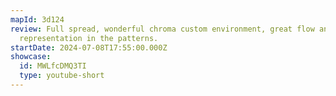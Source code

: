 ```yaml
---
mapId: 3d124
review: Full spread, wonderful chroma custom environment, great flow and
  representation in the patterns.
startDate: 2024-07-08T17:55:00.000Z
showcase:
  id: MWLfcDMQ3TI
  type: youtube-short
---
```

